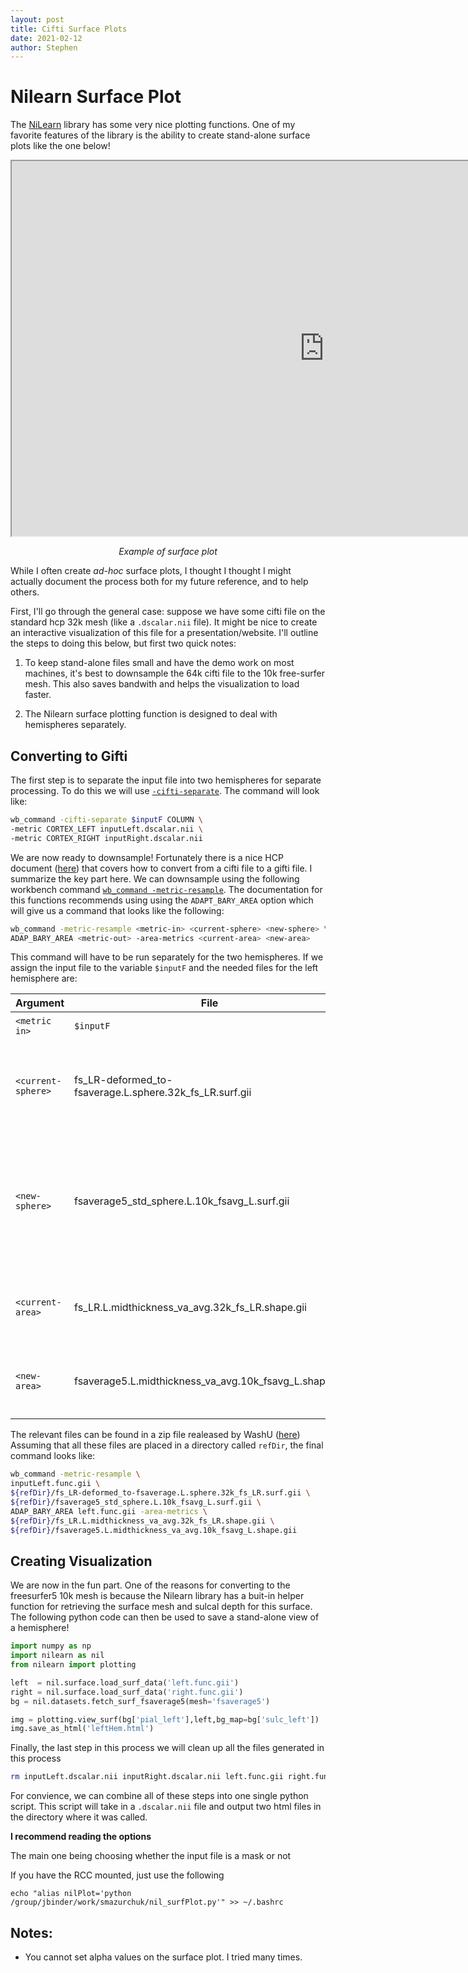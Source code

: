 ```yaml
---
layout: post
title: Cifti Surface Plots
date: 2021-02-12
author: Stephen
---
```


# Nilearn Surface Plot

The [NiLearn](https://nilearn.github.io/) library has some very nice plotting functions. One of my favorite features of the library is the ability to create stand-alone surface plots like the one below!

<iframe src="https://smazurchuk.github.io/assets/left_hem_SOE.html" title="Example Surface Plot" width="1000" height="600"></iframe>
<p align="center"><em> Example of surface plot </em></p>

While I often create *ad-hoc* surface plots, I thought I thought I might actually document the process both for my future reference, and to help others.

First, I'll go through the general case: suppose we have some cifti file on the standard hcp 32k mesh (like a `.dscalar.nii` file). It might be nice to create an interactive visualization of this file for a presentation/website. I'll outline the steps to doing this below, but first two quick notes:

1. To keep stand-alone files small and have the demo work on most machines, it's best to downsample the 64k cifti file to the 10k free-surfer mesh. This also saves bandwith and helps the visualization to load faster. 
   
2. The Nilearn surface plotting function is designed to deal with hemispheres separately.

## Converting to Gifti

The first step is to separate the input file into two hemispheres for separate processing. To do this we will use [`-cifti-separate`](https://www.humanconnectome.org/software/workbench-command/-cifti-separate). The command will look like:

```bash
wb_command -cifti-separate $inputF COLUMN \
-metric CORTEX_LEFT inputLeft.dscalar.nii \
-metric CORTEX_RIGHT inputRight.dscalar.nii
```

We are now ready to downsample! Fortunately there is a nice HCP document ([here](https://wiki.humanconnectome.org/download/attachments/63078513/Resampling-FreeSurfer-HCP.pdf)) that covers how to convert from a cifti file to a gifti file. I summarize the key part here. We can downsample using the following workbench command [`wb_command -metric-resample`](https://www.humanconnectome.org/software/workbench-command/-metric-resample). The documentation for this functions recommends using using the `ADAPT_BARY_AREA` option which will give us a command that looks like the following:

```bash
wb_command -metric-resample <metric-in> <current-sphere> <new-sphere> \
ADAP_BARY_AREA <metric-out> -area-metrics <current-area> <new-area>
```

This command will have to be run separately for the two hemispheres. If we assign the input file to the variable `$inputF` and the needed files for the left hemisphere are:

| Argument           | File                                                    | Description                                                                                  |
|--------------------|---------------------------------------------------------|----------------------------------------------------------------------------------------------|
| `<metric in>`      | `$inputF`                                               | Metric file to resample                                                                      |
| `<current-sphere>` | fs_LR-deformed_to-fsaverage.L.sphere.32k_fs_LR.surf.gii | A sphere surface with the mesh that the metric is currently on                               |
| `<new-sphere>`     | fsaverage5_std_sphere.L.10k_fsavg_L.surf.gii            | A sphere surface that is in register with `<current-sphere>` and has the desired output mesh |
| `<current-area>`   | fs_LR.L.midthickness_va_avg.32k_fs_LR.shape.gii         | A metric file with vertex areas for `<current-sphere>` mesh                                  |
| `<new-area>`       | fsaverage5.L.midthickness_va_avg.10k_fsavg_L.shape.gii  | A metric file with vertex areas for `<new-sphere>` mesh                                      |

The relevant files can be found in a zip file realeased by WashU ([here](http://brainvis.wustl.edu/workbench/standard_mesh_atlases.zip)) Assuming that all these files are placed in a directory called `refDir`, the final command looks like:

```bash
wb_command -metric-resample \
inputLeft.func.gii \
${refDir}/fs_LR-deformed_to-fsaverage.L.sphere.32k_fs_LR.surf.gii \
${refDir}/fsaverage5_std_sphere.L.10k_fsavg_L.surf.gii \
ADAP_BARY_AREA left.func.gii -area-metrics \
${refDir}/fs_LR.L.midthickness_va_avg.32k_fs_LR.shape.gii \
${refDir}/fsaverage5.L.midthickness_va_avg.10k_fsavg_L.shape.gii
```

## Creating Visualization

We are now in the fun part. One of the reasons for converting to the freesurfer5 10k mesh is because the Nilearn library has a buit-in helper function for retrieving the surface mesh and sulcal depth for this surface. The following python code can then be used to save a stand-alone view of a hemisphere!


```python
import numpy as np
import nilearn as nil
from nilearn import plotting

left  = nil.surface.load_surf_data('left.func.gii')
right = nil.surface.load_surf_data('right.func.gii')
bg = nil.datasets.fetch_surf_fsaverage5(mesh='fsaverage5')

img = plotting.view_surf(bg['pial_left'],left,bg_map=bg['sulc_left'])
img.save_as_html('leftHem.html')
```

Finally, the last step in this process we will clean up all the files generated in this process

```bash
rm inputLeft.dscalar.nii inputRight.dscalar.nii left.func.gii right.func.gii 
```

For convience, we can combine all of these steps into one single python script. This script will take in a `.dscalar.nii` file and output two html files in the directory where it was called. 

**I recommend reading the options**

The main one being choosing whether the input file is a mask or not

<script src="https://gist.github.com/smazurchuk/955daf0fd9d4943b03026831a402389a.js"></script>

If you have the RCC mounted, just use the following

```
echo "alias nilPlot='python /group/jbinder/work/smazurchuk/nil_surfPlot.py'" >> ~/.bashrc
```

## Notes:
* You cannot set alpha values on the surface plot. I tried many times.